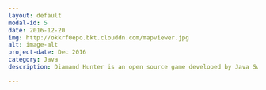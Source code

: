 ```yaml
---
layout: default
modal-id: 5
date: 2016-12-20
img: http://okkrf0epo.bkt.clouddn.com/mapviewer.jpg
alt: image-alt
project-date: Dec 2016
category: Java
description: Diamand Hunter is an open source game developed by Java Swing. MapViewer is a JavaFX App for setting game easily. MapViewer shows the entire map of the Game Diamond Hunter and also provides an interface for users to set the positions of Axe and Boat for game.<p>MapViewer是游戏Diamand Hunter辅助工具。游戏Diamand Hunter是一款旨在收集宝石的开源小游戏。MapViewer可以帮助该游戏快速设置道具位置。该项目基于JavaFX开发，使用ScenceBuilder设计交互界面，并应用mvp代码设计原理。</p><p><a href="https://github.com/yehan-xiao/Mapviewer-For-Game-Diamond-Hunter">Click to See Code</a></p>

---
```

